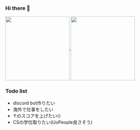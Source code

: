 ### Hi there 👋

<a href="https://github.com/anuraghazra/github-readme-stats">
  <img height=200 align="center" src="https://github-readme-stats.vercel.app/api?username=RYO1223" />
</a>
<a href="https://github.com/anuraghazra/github-readme-stats">
  <img height=200 align="center" src="https://github-readme-stats.vercel.app/api/top-langs?username=RYO1223&layout=compact&langs_count=8&card_width=320&size_weight=0.5&count_weight=0.5" />
</a>

### Todo list
- discord bot作りたい
- 海外で仕事をしたい
- ↑のスコアを上げたい🙄
- CSの学位取りたい(UoPeople良さそう)

